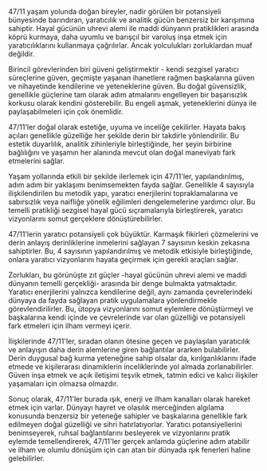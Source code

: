 47/11 yaşam yolunda doğan bireyler, nadir görülen bir potansiyeli bünyesinde barındıran, yaratıcılık ve analitik gücün benzersiz bir karışımına sahiptir. Hayal gücünün uhrevi alemi ile maddi dünyanın pratiklikleri arasında köprü kurmaya, daha uyumlu ve barışçıl bir varoluş inşa etmek için yaratıcılıklarını kullanmaya çağrılırlar. Ancak yolculukları zorluklardan muaf değildir.

Birincil görevlerinden biri güveni geliştirmektir - kendi sezgisel yaratıcı süreçlerine güven, geçmişte yaşanan ihanetlere rağmen başkalarına güven ve nihayetinde kendilerine ve yeteneklerine güven. Bu doğal güvensizlik, genellikle güçlerine tam olarak adım atmalarını engelleyen bir başarısızlık korkusu olarak kendini gösterebilir. Bu engeli aşmak, yeteneklerini dünya ile paylaşabilmeleri için çok önemlidir.

47/11'ler doğal olarak estetiğe, uyuma ve inceliğe çekilirler. Hayata bakış açıları genellikle güzelliğe her şekilde derin bir takdirle yönlendirilir. Bu estetik duyarlılık, analitik zihinleriyle birleştiğinde, her şeyin birbirine bağlılığını ve yaşamın her alanında mevcut olan doğal maneviyatı fark etmelerini sağlar. 

Yaşam yollarında etkili bir şekilde ilerlemek için 47/11'ler, yapılandırılmış, adım adım bir yaklaşımı benimsemekten fayda sağlar. Genellikle 4 sayısıyla ilişkilendirilen bu metodik yapı, yaratıcı enerjilerini topraklamalarına ve sabırsızlık veya naifliğe yönelik eğilimleri dengelemelerine yardımcı olur. Bu temelli pratikliği sezgisel hayal gücü sıçramalarıyla birleştirerek, yaratıcı vizyonlarını somut gerçeklere dönüştürebilirler.

47/11'lerin yaratıcı potansiyeli çok büyüktür. Karmaşık fikirleri çözmelerini ve derin anlayış derinliklerine inmelerini sağlayan 7 sayısının keskin zekasına sahiptirler. Bu, 4 sayısının yapılandırılmış ve metodik etkisiyle birleştiğinde, onlara yaratıcı vizyonlarını hayata geçirmek için gerekli araçları sağlar.  

Zorlukları, bu görünüşte zıt güçler -hayal gücünün uhrevi alemi ve maddi dünyanın temelli gerçekliği- arasında bir denge bulmakta yatmaktadır. Yaratıcı enerjilerini yalnızca kendilerine değil, aynı zamanda çevrelerindeki dünyaya da fayda sağlayan pratik uygulamalara yönlendirmekle görevlendirilirler. Bu, ütopya vizyonlarını somut eylemlere dönüştürmeyi ve başkalarına kendi içinde ve çevrelerinde var olan güzelliği ve potansiyeli fark etmeleri için ilham vermeyi içerir. 

İlişkilerinde 47/11'ler, sıradan olanın ötesine geçen ve paylaşılan yaratıcılık ve anlayışın daha derin alemlerine giren bağlantılar ararken bulabilirler. Derin duygusal bağ kurma yeteneğine sahip olsalar da, kırılganlıklarını ifade etmede ve kişilerarası dinamiklerin inceliklerinde yol almada zorlanabilirler. Güven inşa etmek ve açık iletişimi teşvik etmek, tatmin edici ve kalıcı ilişkiler yaşamaları için olmazsa olmazdır.

Sonuç olarak, 47/11'ler burada ışık, enerji ve ilham kanalları olarak hareket etmek için varlar. Dünyayı hayret ve olasılık merceğinden algılama konusunda benzersiz bir yeteneğe sahipler ve başkalarına genellikle fark edilmeyen doğal güzelliği ve sihri hatırlatıyorlar. Yaratıcı potansiyellerini benimseyerek, ruhsal bağlantılarını besleyerek ve vizyonlarını pratik eylemde temellendirerek, 47/11'ler gerçek anlamda güçlerine adım atabilir ve ilham ve olumlu dönüşüm için can atan bir dünyada ışık fenerleri haline gelebilirler. 
